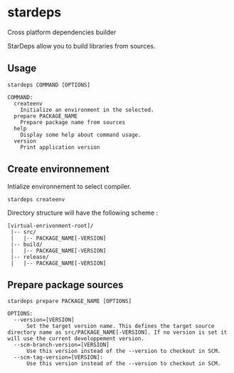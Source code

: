 # stardeps
Cross platform dependencies builder

StarDeps allow you to build libraries from sources.

## Usage

```
stardeps COMMAND [OPTIONS]
```

```
COMMAND:
  createenv
    Initialize an environment in the selected.
  prepare PACKAGE_NAME
    Prepare package name from sources
  help
    Display some help about command usage.
  version
    Print application version
```

## Create environnement

Intialize environnement to select compiler.

```
stardeps createenv
```

Directory structure will have the following scheme :

```
[virtual-enrivonment-root]/  
 |-- src/  
 |   |-- PACKAGE_NAME[-VERSION]  
 |-- build/  
 |   |-- PACKAGE_NAME[-VERSION]  
 |-- release/  
 |   |-- PACKAGE_NAME[-VERSION]  
```

## Prepare package sources

```
stardeps prepare PACKAGE_NAME [OPTIONS]
```

```
OPTIONS:
  --version=[VERSION]
      Set the target version name. This defines the target source directory name as src/PACKAGE_NAME[-VERSION]. If no version is set it will use the current developpement version.
  --scm-branch-version=[VERSION]
      Use this version instead of the --version to checkout in SCM.
  --scm-tag-version=[VERSION]:
      Use this version instead of the --version to checkout in SCM.
```
